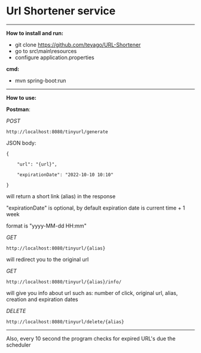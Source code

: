 # Url Shortener service

---
**How to install and run:**

* git clone https://github.com/teyago/URL-Shortener
* go to src\main\resources
* configure application.properties

**cmd:**

* mvn spring-boot:run

---
**How to use:**

**Postman**:

_POST_

    http://localhost:8080/tinyurl/generate

JSON body:

    {

        "url": "{url}",
    
        "expirationDate": "2022-10-10 10:10"

    }

will return a short link (alias) in the response

"expirationDate" is optional, by default expiration date is current time + 1 week

format is "yyyy-MM-dd HH:mm"

_GET_

    http://localhost:8080/tinyurl/{alias}

will redirect you to the original url

_GET_

    http://localhost:8080/tinyurl/{alias}/info/

will give you info about url such as: number of click, original url, alias, creation and expiration dates

_DELETE_

    http://localhost:8080/tinyurl/delete/{alias}

---
Also, every 10 second the program checks for expired URL's due the scheduler